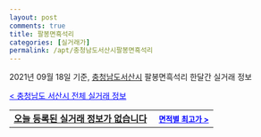 ```yaml
---
layout: post
comments: true
title: 팔봉면흑석리
categories: [실거래가]
permalink: /apt/충청남도서산시팔봉면흑석리
---
```


2021년 09월 18일 기준, <a href="/apt/충청남도서산시">충청남도서산시</a> 팔봉면흑석리 한달간 실거래 정보

<a style="color: blue;" href="/apt/충청남도서산시">< 충청남도 서산시 전체 실거래 정보</a>
<!---- start ---->
<table>
  <tr>
    <td colspan="4" style="font-weight: bold;"><a href="/apt/충청남도서산시팔봉면흑석리{name_without_space}">오늘 등록된 실거래 정보가 없습니다</a> &nbsp;&nbsp;&nbsp; <a style="color: blue; font-size: smaller;" href="/apt/충청남도서산시팔봉면흑석리{name_without_space}">면적별 최고가 ></a></td>
  </tr>
    
</table>
<!---- end ---->
    